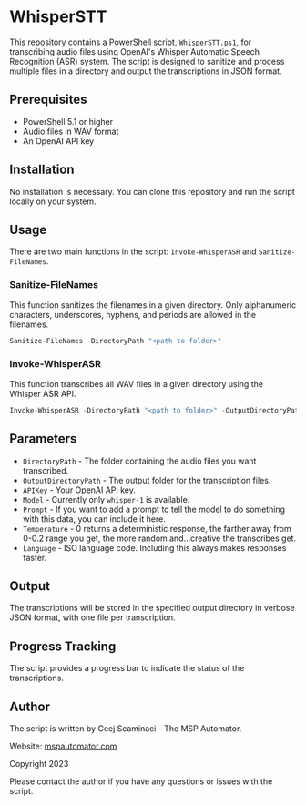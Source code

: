 # WhisperSTT

This repository contains a PowerShell script, `WhisperSTT.ps1`, for transcribing audio files using OpenAI's Whisper Automatic Speech Recognition (ASR) system. The script is designed to sanitize and process multiple files in a directory and output the transcriptions in JSON format.

## Prerequisites

* PowerShell 5.1 or higher
* Audio files in WAV format
* An OpenAI API key

## Installation

No installation is necessary. You can clone this repository and run the script locally on your system.

## Usage

There are two main functions in the script: `Invoke-WhisperASR` and `Sanitize-FileNames`.

### Sanitize-FileNames

This function sanitizes the filenames in a given directory. Only alphanumeric characters, underscores, hyphens, and periods are allowed in the filenames.

```powershell
Sanitize-FileNames -DirectoryPath "<path to folder>"
```

### Invoke-WhisperASR

This function transcribes all WAV files in a given directory using the Whisper ASR API.

```powershell
Invoke-WhisperASR -DirectoryPath "<path to folder>" -OutputDirectoryPath "<output folder>" -APIKey "<your open API key>"
```

## Parameters

* `DirectoryPath` - The folder containing the audio files you want transcribed.
* `OutputDirectoryPath` - The output folder for the transcription files.
* `APIKey` - Your OpenAI API key.
* `Model` - Currently only `whisper-1` is available.
* `Prompt` - If you want to add a prompt to tell the model to do something with this data, you can include it here.
* `Temperature` - 0 returns a deterministic response, the farther away from 0-0.2 range you get, the more random and...creative the transcribes get.
* `Language` - ISO language code. Including this always makes responses faster.

## Output

The transcriptions will be stored in the specified output directory in verbose JSON format, with one file per transcription.

## Progress Tracking

The script provides a progress bar to indicate the status of the transcriptions.

## Author

The script is written by Ceej Scaminaci - The MSP Automator.

Website: [mspautomator.com](http://mspautomator.com)

Copyright 2023

Please contact the author if you have any questions or issues with the script.